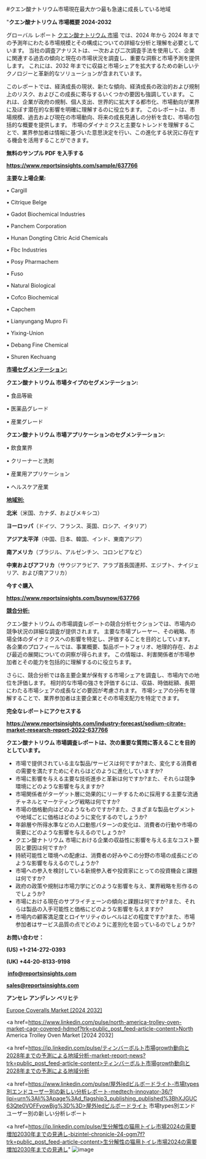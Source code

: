 #クエン酸ナトリウム市場現在最大かつ最も急速に成長している地域

"<strong>クエン酸ナトリウム 市場概要 2024-2032</strong>

グローバル レポート <a href=https://www.reportsinsights.com/sample/637766>クエン酸ナトリウム 市場</a> では、2024 年から 2024 年までの予測年にわたる市場規模とその構成についての詳細な分析と理解を必要としています。 当社の調査アナリストは、一次および二次調査手法を使用して、企業に関連する過去の傾向と現在の市場状況を調査し、重要な洞察と市場予測を提供します。 これには、2032 年までに収益と市場シェアを拡大​​するための新しいテクノロジーと革新的なソリューションが含まれています。

このレポートでは、経済成長の現状、新たな傾向、経済成長の政治的および規制上のリスク、およびこの成長に寄与するいくつかの要因も強調しています。 これは、企業が政府の規制、個人支出、世界的に拡大する都市化、市場動向が業界に及ぼす潜在的な影響を明確に理解するのに役立ちます。 このレポートは、市場規模、過去および現在の市場動向、将来の成長見通しの分析を含む、市場の包括的な概要を提供します。 市場のダイナミクスと主要なトレンドを理解することで、業界参加者は情報に基づいた意思決定を行い、この進化する状況に存在する機会を活用することができます。

<strong><b>無料のサンプル PDF を入手する</b></strong>

<a href=https://www.reportsinsights.com/sample/637766><strong><u>https://www.reportsinsights.com/sample/637766</u></strong></a>

<strong>主要な上場企業:</strong>

• Cargill

• Citrique Belge

• Gadot Biochemical Industries

• Panchem Corporation

• Hunan Dongting Citric Acid Chemicals

• Fbc Industries

• Posy Pharmachem

• Fuso

• Natural Biological

• Cofco Biochemical

• Capchem

• Lianyungang Mupro Fi

• Yixing-Union

• Debang Fine Chemical

• Shuren Kechuang

<strong><u>市場セグメンテーション</u></strong><strong><u>:</u></strong>

<strong>クエン酸ナトリウム 市場タイプのセグメンテーション:</strong>

• 食品等級

• 医薬品グレード

• 産業グレード

<strong>クエン酸ナトリウム 市場アプリケーションのセグメンテーション:</strong>

• 飲食業界

• クリーナーと洗剤

• 産業用アプリケーション

• ヘルスケア産業

<strong><u>地域別</u></strong><strong><u>:</u></strong>

<strong>北米</strong>（米国、カナダ、およびメキシコ）

<strong>ヨーロッパ</strong>（ドイツ、フランス、英国、ロシア、イタリア）

<strong>アジア太平洋</strong>（中国、日本、韓国、インド、東南アジア）

<strong>南アメリカ</strong>（ブラジル、アルゼンチン、コロンビアなど）

<strong>中東およびアフリカ</strong>（サウジアラビア、アラブ首長国連邦、エジプト、ナイジェリア、および南アフリカ）

<strong>今すぐ購入</strong>

<a href=https://www.reportsinsights.com/buynow/637766><strong><u>https://www.reportsinsights.com/buynow/637766</u></strong></a>

<strong><u>競合分析:</u></strong>

クエン酸ナトリウム の市場調査レポートの競合分析セクションでは、市場内の競争状況の詳細な調査が提供されます。 主要な市場プレーヤー、その戦略、市場全体のダイナミクスへの影響を特定し、評価することを目的としています。 各企業のプロフィールでは、事業概要、製品ポートフォリオ、地理的存在、および最近の展開についての洞察が得られます。 この情報は、利害関係者が市場参加者とその能力を包括的に理解するのに役立ちます。

さらに、競合分析では各主要企業が保有する市場シェアを調査し、市場内での地位を評価します。 相対的な市場の強さを評価するには、収益、時価総額、長期にわたる市場シェアの成長などの要因が考慮されます。 市場シェアの分布を理解することで、業界参加者は主要企業とその市場支配力を特定できます。

<strong>完全なレポートにアクセスする</strong>

<a href=https://www.reportsinsights.com/industry-forecast/sodium-citrate-market-research-report-2022-637766><strong><u><b>https://www.reportsinsights.com/industry-forecast/sodium-citrate-market-research-report-2022-637766</b></u></strong></a>

<strong><b>クエン酸ナトリウム 市場調査レポートは、次の重要な質問に答えることを目的としています。</b></strong>
<ul>
  <li>市場で提供されている主な製品/サービスは何ですか?また、変化する消費者の需要を満たすためにそれらはどのように進化していますか?</li>
  <li>市場に影響を与える主要な技術進歩と革新は何ですか?また、それらは競争環境にどのような影響を与えますか?</li>
  <li>市場関係者がターゲット層に効果的にリーチするために採用する主要な流通チャネルとマーケティング戦略は何ですか?</li>
  <li>市場の価格動向はどのようなものですか?また、さまざまな製品セグメントや地域ごとに価格はどのように変化するのでしょうか?</li>
  <li>年齢層や所得水準などの人口動態パターンの変化は、消費者の行動や市場の需要にどのような影響を与えるのでしょうか?</li>
  <li>クエン酸ナトリウム 市場における企業の収益性に影響を与える主なコスト要因と要因は何ですか?</li>
  <li>持続可能性と環境への配慮は、消費者の好みやこの分野の市場の成長にどのような影響を与えるのでしょうか?</li>
  <li>市場への参入を検討している新規参入者や投資家にとっての投資機会と課題は何ですか?</li>
  <li>政府の政策や規制は市場力学にどのような影響を与え、業界戦略を形作るのでしょうか?</li>
  <li>市場における現在のサプライチェーンの傾向と課題は何ですか?また、それらは製品の入手可能性と価格にどのような影響を与えますか?</li>
  <li>市場内の顧客満足度とロイヤリティのレベルはどの程度ですか?また、市場参加者はサービス品質の点でどのように差別化を図っているのでしょうか?</li>
</ul>
<strong>お問い合わせ：</strong>

<strong>(US) +1-214-272-0393</strong>

<strong>(UK) +44-20-8133-9198</strong>

<strong> </strong><a href=info@reportsinsights.com><strong><u>info@reportsinsights.com</u></strong></a>

<a href=sales@reportsinsights.com><strong><u>sales@reportsinsights.com</u></strong></a>

<strong>アンセレ アンデレン ベリヒテ</strong>

<a href=https://www.linkedin.com/pulse/europe-coveralls-markets-strategic-view-pathway-yazcc/>Europe Coveralls Market [2024 2032]</a>

<a href=https://www.linkedin.com/pulse/north-america-trolley-oven-market-cagr-covered-hdmof?trk=public_post_feed-article-content>North America Trolley Oven Market [2024 2032]</a>

<a href=https://jp.linkedin.com/pulse/ティンバーボルト市場growth動向と2028年までの予測による地域分析-market-report-news?trk=public_post_feed-article-content>ティンバーボルト市場growth動向と2028年までの予測による地域分析</a>

<a href=https://www.linkedin.com/pulse/屋外ledビルボードライト-市場types別エンドユーザー別の新しい分析レポート-medtech-innovator-36/?lipi=urn%3Ali%3Apage%3Ad_flagship3_publishing_published%3BhXJGUC63Qte0VOFFyowBjg%3D%3D>屋外ledビルボードライト 市場types別エンドユーザー別の新しい分析レポート</a>

<a href=https://jp.linkedin.com/pulse/生分解性の猫用トイレ市場2024の需要増加2030年までの見通し-bizintel-chronicle-24-ogm7f?trk=public_post_feed-article-content>生分解性の猫用トイレ市場2024の需要増加2030年までの見通し</a>"
![image](https://github.com/ahaan12367/RIMarket24/assets/158471582/26eef920-f7ae-49ba-af96-385fb3ac2067)
